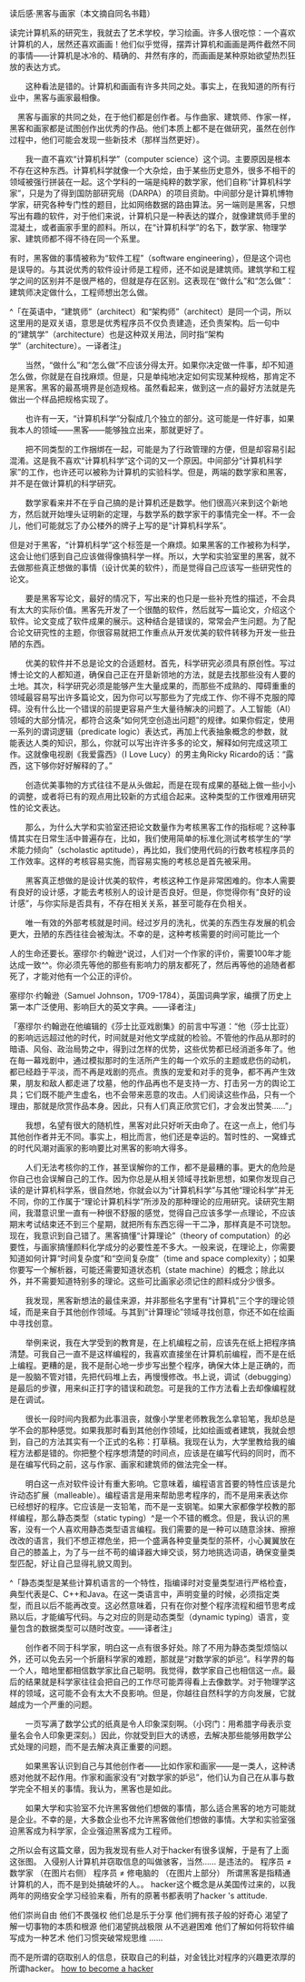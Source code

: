读后感·黑客与画家（本文摘自同名书籍）

  读完计算机系的研究生，我就去了艺术学校，学习绘画。许多人很吃惊：一个喜欢计算机的人，居然还喜欢画画！他们似乎觉得，摆弄计算机和画画是两件截然不同的事情——计算机是冰冷的、精确的、井然有序的，而画画是某种原始欲望热烈狂放的表达方式。

　　这种看法是错的。计算机和画画有许多共同之处。事实上，在我知道的所有行业中，黑客与画家最相像。

　黑客与画家的共同之处，在于他们都是创作者。与作曲家、建筑师、作家一样，黑客和画家都是试图创作出优秀的作品。他们本质上都不是在做研究，虽然在创作过程中，他们可能会发现一些新技术（那样当然更好）。

　　我一直不喜欢“计算机科学”（computer science）这个词。主要原因是根本不存在这种东西。计算机科学就像一个大杂烩，由于某些历史意外，很多不相干的领域被强行拼装在一起。这个学科的一端是纯粹的数学家，他们自称“计算机科学家”，只是为了得到国防部研究局（DARPA）的项目资助。中间部分是计算机博物学家，研究各种专门性的题目，比如网络数据的路由算法。另一端则是黑客，只想写出有趣的软件，对于他们来说，计算机只是一种表达的媒介，就像建筑师手里的混凝土，或者画家手里的颜料。所以，在“计算机科学”的名下，数学家、物理学家、建筑师都不得不待在同一个系里。

  有时，黑客做的事情被称为“软件工程”（software engineering），但是这个词也是误导的。与其说优秀的软件设计师是工程师，还不如说是建筑师。建筑学和工程学之间的区别并不是很严格的，但就是存在区别。这表现在“做什么”和“怎么做”：建筑师决定做什么，工程师想出怎么做。

^「在英语中，“建筑师”（architect）和“架构师”（architect）是同一个词，所以这里用的是双关语，意思是优秀程序员不仅负责建造，还负责架构。后一句中的“建筑学”（architecture）也是这种双关用法，同时指“架构学”（architecture）。一译者注」

　　当然，“做什么”和“怎么做”不应该分得太开。如果你决定做一件事，却不知道怎么做，你就是在自找麻烦。但是，只是单纯地决定如何实现某种规格，那肯定不是黑客。黑客的最髙境界是创造规格。虽然看起来，做到这一点的最好方法就是先做出一个样品把规格实现了。

　　也许有一天，“计算机科学”分裂成几个独立的部分。这可能是一件好事，如果我本人的领域——黑客——能够独立出来，那就更好了。

　　把不同类型的工作捆绑在一起，可能是为了行政管理的方便，但是却容易引起混淆。这是我不喜欢“计算机科学”这个词的又一个原因。中间部分“计算机科学家”的工作，也许还可以被称为计算机的实验科学。但是，两端的数学家和黑客，并不是在做计算机的科学研究。

　　数学家看来并不在乎自己搞的是计算机还是数学。他们很高兴来到这个新地方，然后就开始埋头证明新的定理，与数学系的数学家干的事情完全一样。不一会儿，他们可能就忘了办公楼外的牌子上写的是“计算机科学系”。
 
但是对于黑客，“计算机科学”这个标签是一个麻烦。如果黑客的工作被称为科学，这会让他们感到自己应该做得像搞科学一样。所以，大学和实验室里的黑客，就不去做那些真正想做的事情（设计优美的软件），而是觉得自己应该写一些研究性的论文。

　　要是黑客写论文，最好的情况下，写出来的也只是一些补充性的描述，不会具有太大的实际价值。黑客先开发了一个很酷的软件，然后就写一篇论文，介绍这个软件。论文变成了软件成果的展示。这种结合是错误的，常常会产生问题。为了配合论文研究性的主题，你很容易就把工作重点从开发优美的软件转移为开发一些丑陋的东西。

　　优美的软件并不总是论文的合适题材。首先，科学研究必须具有原创性。写过博士论文的人都知道，确保自己正在开垦新领地的方法，就是去找那些没有人要的土地。其次，科学研究必须是能够产生大量成果的，而那些不成熟的、障碍重重的领域最容易写出许多篇论文，因为你可以写那些为了完成工作、你不得不克服的障碍。没有什么比一个错误的前提更容易产生大量待解决的问题了。人工智能（AI）领域的大部分情况，都符合这条“如何凭空创造出问题”的规律。如果你假定，使用一系列的谓词逻辑（predicate logic）表达式，再加上代表抽象概念的参数，就能表达人类的知识，那么，你就可以写出许许多多的论文，解释如何完成这项工作。这就像电视剧《我爱露西》（I Love Lucy）的男主角Ricky Ricardo的话：“露西，这下够你好好解释的了。”

　　创造优美事物的方式往往不是从头做起，而是在现有成果的基础上做一些小小的调整，或者将已有的观点用比较新的方式组合起来。这种类型的工作很难用研究性的论文表达。

　　那么，为什么大学和实验室还把论文数量作为考核黑客工作的指标呢？这种事情其实在日常生活中普遍存在，比如，我们使用简单的标准化测试考核学生的“学术能力倾向”（scholastic aptitude），再比如，我们使用代码的行数考核程序员的工作效率。这样的考核容易实施，而容易实施的考核总是首先被采用。

　　黑客真正想做的是设计优美的软件，考核这种工作是非常困难的。你本人需要有良好的设计感，才能去考核别人的设计是否良好。但是，你觉得你有“良好的设计感”，与你实际是否具有，不存在相关关系，甚至可能存在负相关。

　　唯一有效的外部考核就是时间。经过岁月的洗礼，优美的东西生存发展的机会更大，丑陋的东西往往会被淘汰。不幸的是，这种考核需要的时间可能比一个

人的生命还要长。塞缪尔·约翰逊^说过，人们对一个作家的评价，需要100年才能达成一致^^。你必须先等他的那些有影响力的朋友都死了，然后再等他的追随者都死了，才能对他有一个公正的评价。

塞缪尔·约翰逊（Samuel Johnson，1709-1784），英国词典学家，编撰了历史上第一本广泛使用、影响巨大的英文字典。——译者注」

「塞缪尔·约翰逊在他编辑的《莎士比亚戏剧集》的前言中写道：“他（莎士比亚）的影响远远超过他的时代，时间就是对他文学成就的检验。不管他的作品从那时的暗语、风俗、政治局势之中，得到过怎样的优势，这些优势都已经消逝多年了。他在毎一幕戏剧中，通过模拟那时的生活所产生的每一个欢乐的主题或悲伤的动机，都已经趋于平淡，而不再是戏剧的亮点。贵族的宠爱和对手的竞争，都不再产生效果，朋友和敌人都走进了坟墓，他的作品再也不是支持一方、打击另一方的舆论工具；它们既不能产生虚名，也不会带来恶意的攻击。人们阅读这些作品，只有一个理由，那就是欣赏作品本身。因此，只有人们真正欣赏它们，才会发出赞美……”」

　　我想，名望有很大的随机性，黑客对此只好听天由命了。在这一点上，他们与其他创作者并无不同。事实上，相比而言，他们还是幸运的。暂时性的、一窝蜂式的时代风潮对画家的影响要比对黑客的影响大得多。

　　人们无法考核你的工作，甚至误解你的工作，都不是最糟的事。更大的危险是你自己也会误解自己的工作。因为你总是从相关领域寻找新思想，如果你发现自己读的是计算机科学系，很自然地，你就会以为“计算机科学”与其他“理论科学”并无不同，你的工作属于“理论计算机科学”所涉及的那种理论的应用研究。读研究生期间，我潜意识里一直有一种很不舒服的感觉，觉得自己应该多学一点理论，不应该期末考试结束还不到三个星期，就把所有东西忘得一干二净，那样真是不可饶恕。现在，我意识到自己错了。黑客搞懂“计算理论”（theory of computation）的必要性，与画家搞懂颜料化学成分的必要性差不多大。一般来说，在理论上，你需要知道如何计算“时间复杂度”和“空间复杂度”（time and space complexity）；如果你要写一个解析器，可能还需要知道状态机（state machine）的概念；除此以外，并不需要知道特别多的理论。这些可比画家必须记住的颜料成分少很多。

　　我发现，黑客新想法的最佳来源，并非那些名字里有“计算机”三个字的理论领域，而是来自于其他创作领域。与其到“计算理论”领域寻找创意，你还不如在绘画中寻找创意。

　　举例来说，我在大学受到的教育是，在上机编程之前，应该先在纸上把程序搞清楚。可我自己一直不是这样编程的，我喜欢直接坐在计算机前编程，而不是在纸上编程。更糟的是，我不是耐心地一步步写出整个程序，确保大体上是正确的，而是一股脑不管对错，先把代码堆上去，再慢慢修改。书上说，调试（debugging）是最后的步骤，用来纠正打字的错误和疏忽。可是我的工作方法看上去却像编程就是在调试。

　　很长一段时间内我都为此事沮丧，就像小学里老师教我怎么拿铅笔，我却总是学不会的那种感觉。如果我那时看到其他创作领域，比如绘画或者建筑，我就会想到，自己的方法其实有一个正式的名称：打草稿。我现在认为，大学里教给我的编程方法都是错的。你把整个程序想清楚的时间点，应该是在编写代码的同时，而不是在编写代码之前，这与作家、画家和建筑师的做法完全一样。

　　明白这一点对软件设计有重大影响。它意味着，编程语言首要的特性应该是允许动态扩展（malleable）。编程语言是用来帮助思考程序的，而不是用来表达你已经想好的程序。它应该是一支铅笔，而不是一支钢笔。如果大家都像学校教的那样编程，那么静态类型（static typing）^是一个不错的槪念。但是，我认识的黑客，没有一个人喜欢用静态类型语言编程。我们需要的是一种可以随意涂抹、擦擦改改的语言，我们不想正襟危坐，把一个盛满各种变量类型的茶杯，小心翼翼放在自己的膝盖上，为了与一丝不苟的编译器大婶交谈，努力地挑选词语，确保变量类型匹配，好让自己显得礼貌又周到。

^「静态类型是某些计算机语言的一个特性，指编译时对变量类型进行严格检査，典型代表是C、C++和Java。在这一类语言中，声明变量的时候，必须指定类型，而且以后不能再改变。这必然意味着，只有在你对整个程序流程和细节思考成熟以后，才能编写代码。与之对应的则是动态类型（dynamic typing）语言，变量包含的数据类型可以随时改变。——译者注」

　　创作者不同于科学家，明白这一点有很多好处。除了不用为静态类型烦恼以外，还可以免去另一个折磨科学家的难题，那就是“对数学家的妒忌”。科学界的每一个人，暗地里都相信数学家比自己聪明。我觉得，数学家自己也相信这一点。最后的结果就是科学家往往会把自己的工作尽可能弄得看上去像数学。对于物理学这样的领域，这可能不会有太大不良影响。但是，你越往自然科学的方向发展，它就越成为一个严重的问题。

　　一页写满了数学公式的纸真是令人印象深刻啊。（小窍门：用希腊字母表示变量名会令人印象更深刻。）因此，你就受到巨大的诱惑，去解决那些能够用数学公式处理的问题，而不是去解决真正重要的问题。

　　如果黑客认识到自己与其他创作者——比如作家和画家——是一类人，这种诱惑对他就不起作用。作家和画家没有“对数学家的妒忌”，他们认为自己在从事与数学完全不相关的事情。我认为，黑客也是如此。

　　如果大学和实验室不允许黑客做他们想做的事情，那么适合黑客的地方可能就是企业。不幸的是，大多数企业也不允许黑客做他们想做的事情。大学和实验室强迫黑客成为科学家，企业强迫黑客成为工程师。

  之所以会有这篇文章，因为我发现有些人对于hacker有很多误解，于是有了上面这张图。
   入侵别人计算机并窃取信息的叫做骇客，当然…… 是违法的。
   程序员 ≠ 数学家 （在图片右侧）
   程序员 ≠ 修电脑的 （在图片上部分）
   所谓黑客是指精通计算机的人，而不是到处搞破坏的人。。 hacker这个概念是从美国传过来的，以我两年的网络安全学习经验来看，所有的原著书都表明了hacker 's attitude.

   他们崇尚自由
   他们不畏强权
  他们总是乐于分享
   他们拥有孩子般的好奇心
   渴望了解一切事物的本质和根源
   他们渴望挑战极限
   从不逃避困难
   他们了解如何将软件编写成为一种艺术
   他们习惯突破常规思维
   …… 

而不是所谓的窃取别人的信息，获取自己的利益，对金钱比对程序的兴趣更浓厚的所谓hacker。
[how to become a hacker](http://www.catb.org/~esr/faqs/hacker-howto.htmlc)
